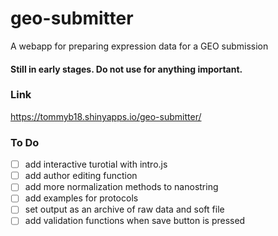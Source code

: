 # geo-submitter
A webapp for preparing expression data for a GEO submission

#### Still in early stages. Do not use for anything important.

### Link
https://tommyb18.shinyapps.io/geo-submitter/

### To Do
- [ ] add interactive turotial with intro.js 
- [ ] add author editing function
- [ ] add more normalization methods to nanostring
- [ ] add examples for protocols
- [ ] set output as an archive of raw data and soft file
- [ ] add validation functions when save button is pressed